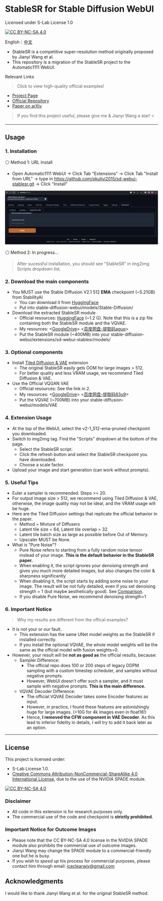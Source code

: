 # StableSR for Stable Diffusion WebUI

Licensed under S-Lab License 1.0

[![CC BY-NC-SA 4.0][cc-by-nc-sa-shield]][cc-by-nc-sa]

English｜[中文](README_CN.md)

- StableSR is a competitive super-resolution method originally proposed by Jianyi Wang et al.
- This repository is a migration of the StableSR project to the Automatic1111 WebUI.

Relevant Links

> Click to view high-quality official examples!

- [Project Page](https://iceclear.github.io/projects/stablesr/)
- [Official Repository](https://github.com/IceClear/StableSR)
- [Paper on arXiv](https://arxiv.org/abs/2305.07015)

> If you find this project useful, please give me & Jianyi Wang a star! ⭐
---
## Usage

### 1. Installation

⚪ Method 1: URL Install

- Open Automatic1111 WebUI -> Click Tab "Extensions" -> Click Tab "Install from URL" -> type in https://github.com/pkuliyi2015/sd-webui-stablesr.git -> Click "Install" 

![installation](https://github.com/pkuliyi2015/multidiffusion-img-demo/blob/master/installation.png?raw=true)

⚪ Method 2: In progress...

> After sucessful installation, you should see "StableSR" in img2img Scripts dropdown list.

### 2. Download the main components

- You MUST use the Stable Diffusion V2.1 512 **EMA** checkpoint (~5.21GB) from StabilityAI
    - You can download it from [HuggingFace](https://huggingface.co/stabilityai/stable-diffusion-2-1-base)
    - Put into stable-diffusion-webui/models/Stable-Diffusion/
- Download the extracted StableSR module
    - Official resources: [HuggingFace](https://huggingface.co/Iceclear/StableSR/resolve/main/weibu_models.zip) (~1.2 G). Note that this is a zip file containing both the StableSR module and the VQVAE.
    - My resources: <[GoogleDrive](https://drive.google.com/file/d/1tWjkZQhfj07sHDR4r9Ta5Fk4iMp1t3Qw/view?usp=sharing)> <[百度网盘-提取码aguq](https://pan.baidu.com/s/1Nq_6ciGgKnTu0W14QcKKWg?pwd=aguq)>
    - Put the StableSR module (~400MB) into your stable-diffusion-webui/extensions/sd-webui-stablesr/models/

### 3. Optional components

- Install [Tiled Diffusion & VAE]((https://github.com/pkuliyi2015/multidiffusion-upscaler-for-automatic1111)) extension
    - The original StableSR easily gets OOM for large images > 512.
    - For better quality and less VRAM usage, we recommend Tiled Diffusion & VAE.
- Use the Official VQGAN VAE
    - Official resources: See the link in 2.
    - My resources: <[GoogleDrive](https://drive.google.com/file/d/1ARtDMia3_CbwNsGxxGcZ5UP75W4PeIEI/view?usp=share_link)> <[百度网盘-提取码83u9](https://pan.baidu.com/s/1YCYmGBethR9JZ8-eypoIiQ?pwd=83u9)>
    - Put the VQVAE (~700MB) into your stable-diffusion-webui/models/VAE

### 4. Extension Usage

- At the top of the WebUI, select the v2-1_512-ema-pruned checkpoint you downloaded.
- Switch to img2img tag. Find the "Scripts" dropdown at the bottom of the page.
    - Select the StableSR script.
    - Click the refresh button and select the StableSR checkpoint you have downloaded.
    - Choose a scale factor.
- Upload your image and start generation (can work without prompts).

### 5. Useful Tips

- Euler a sampler is recommended. Steps >= 20.
- For output image size > 512, we recommend using Tiled Diffusion & VAE, otherwise, the image quality may not be ideal, and the VRAM usage will be huge. 
- Here are the Tiled Diffusion settings that replicate the official behavior in the paper.
    - Method = Mixture of Diffusers
    - Latent tile size = 64, Latent tile overlap = 32
    - Latent tile batch size as large as possible before Out of Memory.
    - Upscaler MUST be None.
- What is "Pure Noise"?
    - Pure Noise refers to starting from a fully random noise tensor instead of your image. **This is the default behavior in the StableSR paper.**
    - When enabling it, the script ignores your denoising strength and gives you much more detailed images, but also changes the color & sharpness significantly
    - When disabling it, the script starts by adding some noise to your image. The result will be not fully detailed, even if you set denoising strength = 1 (but maybe aesthetically good). See [Comparison](https://imgsli.com/MTgwMTMx).
    - If you disable Pure Noise, we recommend denoising strength=1

### 6. Important Notice

> Why my results are different from the offical examples?

- It is not your or our fault.
    - This extension has the same UNet model weights as the StableSR if installed correctly. 
    - If you install the optional VQVAE, the whole model weights will be the same as the official model with fusion weights=0.
- However, your result will be **not as good as** the official results, because:
    - Sampler Difference: 
        - The official repo does 100 or 200 steps of legacy DDPM sampling with a custom timestep scheduler, and samples without negative prompts.
        - However, WebUI doesn't offer such a sampler, and it must sample with negative prompts. **This is the main difference.**
    - VQVAE Decoder Difference: 
        - The official VQVAE Decoder takes some Encoder features as input. 
        - However, in practice, I found these features are astonishingly huge for large images. (>10G for 4k images even in float16!) 
        - Hence, **I removed the CFW component in VAE Decoder**. As this lead to inferior fidelity in details, I will try to add it back later as an option.

---
## License

This project is licensed under:

- S-Lab License 1.0.
- [Creative Commons Attribution-NonCommercial-ShareAlike 4.0 International License][cc-by-nc-sa], due to the use of the NVIDIA SPADE module.

[![CC BY-NC-SA 4.0][cc-by-nc-sa-image]][cc-by-nc-sa]

[cc-by-nc-sa]: http://creativecommons.org/licenses/by-nc-sa/4.0/
[cc-by-nc-sa-image]: https://licensebuttons.net/l/by-nc-sa/4.0/88x31.png
[cc-by-nc-sa-shield]: https://img.shields.io/badge/License-CC%20BY--NC--SA%204.0-lightgrey.svg

### Disclaimer

- All code in this extension is for research purposes only. 
- The commercial use of the code and checkpoint is **strictly prohibited**.

### Important Notice for Outcome Images

- Please note that the CC BY-NC-SA 4.0 license in the NVIDIA SPADE module also prohibits the commercial use of outcome images. 
- Jianyi Wang may change the SPADE module to a commercial-friendly one but he is busy.
- If you wish to *speed up* his process for commercial purposes, please contact him through email: iceclearwjy@gmail.com

## Acknowledgments

I would like to thank Jianyi Wang et al. for the original StableSR method.